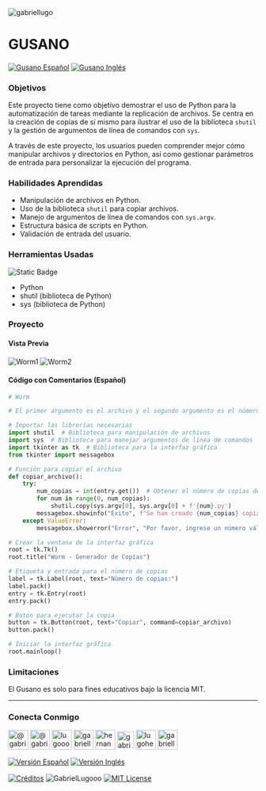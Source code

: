 <img align="center" src="https://media.licdn.com/dms/image/v2/D4D16AQGUNxQ7NSC05A/profile-displaybackgroundimage-shrink_350_1400/profile-displaybackgroundimage-shrink_350_1400/0/1738695150340?e=1744243200&v=beta&t=oXX-ixT9bR3dJcYCLv4KBs5wjKFoeP0524kFGHQMYmQ" alt="gabriellugo" />

# GUSANO

<a href="https://github.com/GabrielLugooo/Worm/blob/main/README%20Spanish.md" target="_blank" rel="noreferrer noopener"> <img align="center" src="https://img.shields.io/badge/Gusano%20Español-000000" alt="Gusano Español" /></a>
<a href="https://github.com/GabrielLugooo/Worm" target="_blank" rel="noreferrer noopener"> <img align="center" src="https://img.shields.io/badge/Gusano%20Inglés-green" alt="Gusano Inglés" /></a>

### Objetivos

Este proyecto tiene como objetivo demostrar el uso de Python para la automatización de tareas mediante la replicación de archivos. Se centra en la creación de copias de sí mismo para ilustrar el uso de la biblioteca `shutil` y la gestión de argumentos de línea de comandos con `sys`.

A través de este proyecto, los usuarios pueden comprender mejor cómo manipular archivos y directorios en Python, así como gestionar parámetros de entrada para personalizar la ejecución del programa.

### Habilidades Aprendidas

- Manipulación de archivos en Python.
- Uso de la biblioteca `shutil` para copiar archivos.
- Manejo de argumentos de línea de comandos con `sys.argv`.
- Estructura básica de scripts en Python.
- Validación de entrada del usuario.

### Herramientas Usadas

![Static Badge](https://img.shields.io/badge/Python-000000?logo=python&logoSize=auto)

- Python
- shutil (biblioteca de Python)
- sys (biblioteca de Python)

### Proyecto

#### Vista Previa

<img align="center" src="https://i.imgur.com/21M6lv3.jpeg" alt="Worm1" />
<img align="center" src="https://i.imgur.com/10RHOqZ.jpeg" alt="Worm2" />

#### Código con Comentarios (Español)

```python
# Worm

# El primer argumento es el archivo y el segundo argumento es el número de copias ['worm.py', '2']

# Importar las librerías necesarias
import shutil  # Biblioteca para manipulación de archivos
import sys  # Biblioteca para manejar argumentos de línea de comandos
import tkinter as tk  # Biblioteca para la interfaz gráfica
from tkinter import messagebox

# Función para copiar el archivo
def copiar_archivo():
    try:
        num_copias = int(entry.get())  # Obtener el número de copias desde la entrada
        for num in range(0, num_copias):
            shutil.copy(sys.argv[0], sys.argv[0] + f'{num}.py')
        messagebox.showinfo("Éxito", f"Se han creado {num_copias} copias del archivo.")
    except ValueError:
        messagebox.showerror("Error", "Por favor, ingrese un número válido.")

# Crear la ventana de la interfaz gráfica
root = tk.Tk()
root.title("Worm - Generador de Copias")

# Etiqueta y entrada para el número de copias
label = tk.Label(root, text="Número de copias:")
label.pack()
entry = tk.Entry(root)
entry.pack()

# Botón para ejecutar la copia
button = tk.Button(root, text="Copiar", command=copiar_archivo)
button.pack()

# Iniciar la interfaz gráfica
root.mainloop()
```

### Limitaciones

El Gusano es solo para fines educativos bajo la licencia MIT.

---

<h3 align="left">Conecta Conmigo</h3>

<p align="left">
<a href="https://www.youtube.com/@gabriellugooo" target="_blank" rel="noreferrer noopener"> <img align="center" src="https://img.icons8.com/?size=50&id=55200&format=png" alt="@gabriellugooo" height="40" width="40" /></a>
<a href="http://www.tiktok.com/@gabriellugooo" target="_blank" rel="noreferrer noopener"> <img align="center" src="https://img.icons8.com/?size=50&id=118638&format=png" alt="@gabriellugooo" height="40" width="40" /></a>
<a href="https://instagram.com/lugooogabriel" target="_blank" rel="noreferrer noopener"> <img align="center" src="https://img.icons8.com/?size=50&id=32309&format=png" alt="lugooogabriel" height="40" width="40" /></a>
<a href="https://twitter.com/gabriellugo__" target="_blank" rel="noreferrer noopener"> <img align="center" src="https://img.icons8.com/?size=50&id=phOKFKYpe00C&format=png" alt="gabriellugo__" height="40" width="40" /></a>
<a href="https://www.linkedin.com/in/hernando-gabriel-lugo" target="_blank" rel="noreferrer noopener"> <img align="center" src="https://img.icons8.com/?size=50&id=8808&format=png" alt="hernando-gabriel-lugo" height="40" width="40" /></a>
<a href="https://github.com/GabrielLugooo" target="_blank" rel="noreferrer noopener"> <img align="center" src="https://img.icons8.com/?size=80&id=AngkmzgE6d3E&format=png" alt="gabriellugooo" height="34" width="34" /></a>
<a href="mailto:lugohernandogabriel@gmail.com"> <img align="center" src="https://img.icons8.com/?size=50&id=38036&format=png" alt="lugohernandogabriel@gmail.com" height="40" width="40" /></a>
<a href="https://linktr.ee/gabriellugooo" target="_blank" rel="noreferrer noopener"> <img align="center" src="https://simpleicons.org/icons/linktree.svg" alt="gabriellugooo" height="40" width="40" /></a>
</p>

<p align="left">
<a href="https://github.com/GabrielLugooo/GabrielLugooo/blob/main/Readme%20Spanish.md" target="_blank" rel="noreferrer noopener"> <img align="center" src="https://img.shields.io/badge/Versión%20Español-000000" alt="Versión Español" /></a>
<a href="https://github.com/GabrielLugooo/GabrielLugooo/blob/main/README.md" target="_blank" rel="noreferrer noopener"> <img align="center" src="https://img.shields.io/badge/Versión%20Inglés-Green" alt="Versión Inglés" /></a>

</p>

<a href="https://linktr.ee/gabriellugooo" target="_blank" rel="noreferrer noopener"> <img align="center" src="https://img.shields.io/badge/Créditos-Gabriel%20Lugo-green" alt="Créditos" /></a>
<img align="center" src="https://komarev.com/ghpvc/?username=GabrielLugoo&label=Vistas%20del%20Perfil&color=green&base=2000" alt="GabrielLugooo" />
<a href="" target="_blank" rel="noreferrer noopener"> <img align="center" src="https://img.shields.io/badge/License-MIT-green" alt="MIT License" /></a>
